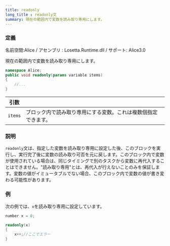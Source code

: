 ```yaml
---
title: readonly
long_title : readonly文
summary: 現在の範囲内で変数を読み取り専用にします。
---
```

### 定義
名前空間:Alice / アセンブリ : Losetta.Runtime.dll / サポート: Alice3.0

現在の範囲内で変数を読み取り専用にします。

```cs title="AliceScript"
namespace Alice;
public void readonly(params variable items)
{
    //...
}
```

|引数| |
|-|-|
|`items`|ブロック内で読み取り専用にする変数。これは複数個指定できます。|

### 説明
`readonly`文は、指定した変数を読み取り専用に設定した後、このブロックを実行し、実行完了後に変数の読み取り可否を元に戻します。このブロック内で変数が使用されている場合は、同じタイミングで別のタスクから変数に再代入することはできません。"読み取り専用"とは、再代入が行えないことのみを保証します。変数の値がイミュータブルでない場合、このブロック内で変数の値が書き変わる可能性があります。

### 例
次の例では、`x`を読み取り専用に設定しています。

```cs title="AliceScript"
number x = 0;

readonly(x)
{
    x++;//ここでエラー
}
```
